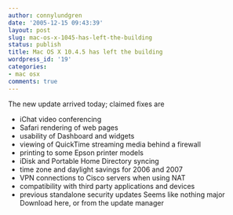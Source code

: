 ```yaml
---
author: connylundgren
date: '2005-12-15 09:43:39'
layout: post
slug: mac-os-x-1045-has-left-the-building
status: publish
title: Mac OS X 10.4.5 has left the building
wordpress_id: '19'
categories:
- mac osx
comments: true
---
```


The new update arrived today; claimed fixes are

  * iChat video conferencing 
  * Safari rendering of web pages 
  * usability of Dashboard and widgets 
  * viewing of QuickTime streaming media behind a firewall 
  * printing to some Epson printer models 
  * iDisk and Portable Home Directory syncing 
  * time zone and daylight savings for 2006 and 2007 
  * VPN connections to Cisco servers when using NAT 
  * compatibility with third party applications and devices 
  * previous standalone security updates Seems like nothing major  
Download here, or from the update manager

